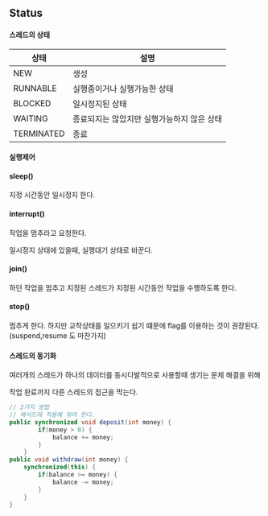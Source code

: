 ## Status



#### 스레드의 상태

| 상태       | 설명                                       |
| ---------- | ------------------------------------------ |
| NEW        | 생성                                       |
| RUNNABLE   | 실행중이거나 실행가능한 상태               |
| BLOCKED    | 일시정지된 상태                            |
| WAITING    | 종료되지는 않았지만 실행가능하지 않은 상태 |
| TERMINATED | 종료                                       |



#### 실행제어

#### sleep()

지정 시간동안 일시정지 한다.



#### interrupt()

작업을 멈추라고 요청한다.

일시정지 상태에 있을때, 실행대기 상태로 바꾼다.



#### join()

하던 작업을 멈추고 지정된 스레드가 지정된 시간동안 작업을 수행하도록 한다.



#### stop()

멈추게 한다. 하지만 교착상태를 일으키기 쉽기 떄문에 flag를 이용하는 것이 권장된다. (suspend,resume 도 마찬가지)



#### 스레드의 동기화

여러개의 스레드가 하나의 데이터를 동시다발적으로 사용할때 생기는 문제 해결을 위해

작업 완료까지 다른 스레드의 접근을 막는다.

```java
// 2가지 방법
// 메서드에 적용해 줘야 한다.
public synchronized void deposit(int money) {
		if(money > 0) {
			balance += money;
		}
	}
public void withdraw(int money) {
	synchronized(this) {
		if(balance >= money) {
			balance -= money;
		}
	}		
}
```



